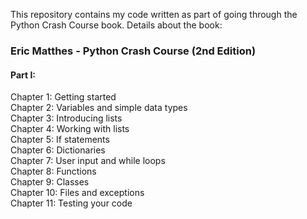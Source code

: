 This repository contains my code written as part of going through the Python Crash Course book. Details about the book:
### Eric Matthes - Python Crash Course (2nd Edition)
#### Part I:
Chapter 1: Getting started \
Chapter 2: Variables and simple data types \
Chapter 3: Introducing lists \
Chapter 4: Working with lists \
Chapter 5: If statements \
Chapter 6: Dictionaries \
Chapter 7: User input and while loops \
Chapter 8: Functions \
Chapter 9: Classes \
Chapter 10: Files and exceptions \
Chapter 11: Testing your code 

